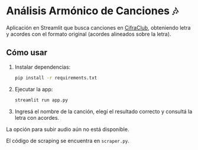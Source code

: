# Análisis Armónico de Canciones 🎶

Aplicación en Streamlit que busca canciones en [CifraClub](https://www.cifraclub.com.br/),
obteniendo letra y acordes con el formato original (acordes alineados sobre la letra).

## Cómo usar

1. Instalar dependencias:
   ```bash
   pip install -r requirements.txt
   ```
2. Ejecutar la app:
   ```bash
   streamlit run app.py
   ```
3. Ingresá el nombre de la canción, elegí el resultado correcto y consultá la letra con acordes.

La opción para subir audio aún no está disponible.

El código de scraping se encuentra en `scraper.py`.
